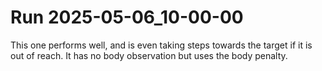 # Run 2025-05-06_10-00-00

This one performs well, and is even taking steps towards the target if it is out of reach.
It has no body observation but uses the body penalty.